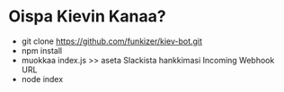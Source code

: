 # Oispa Kievin Kanaa?
- git clone https://github.com/funkizer/kiev-bot.git
- npm install
- muokkaa index.js >> aseta Slackista hankkimasi Incoming Webhook URL
- node index